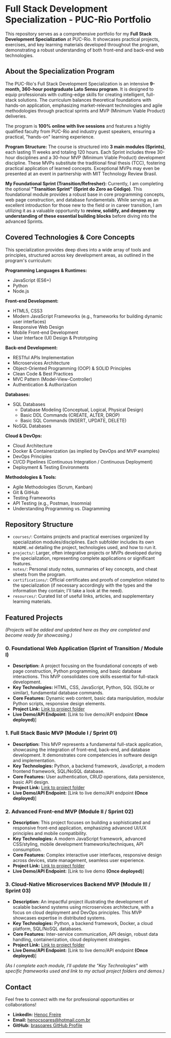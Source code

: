 # Full Stack Development Specialization - PUC-Rio Portfolio

This repository serves as a comprehensive portfolio for my **Full Stack Development Specialization** at PUC-Rio. It showcases practical projects, exercises, and key learning materials developed throughout the program, demonstrating a robust understanding of both front-end and back-end web technologies.

## About the Specialization Program

The PUC-Rio's Full Stack Development Specialization is an intensive **9-month, 360-hour postgraduate Lato Sensu program**. It is designed to equip professionals with cutting-edge skills for creating intelligent, full-stack solutions. The curriculum balances theoretical foundations with hands-on application, emphasizing market-relevant technologies and agile methodologies through practical sprints and MVP (Minimum Viable Product) deliveries.

The program is **100% online with live sessions** and features a highly qualified faculty from PUC-Rio and industry guest speakers, ensuring a practical, "hands-on" learning experience.

**Program Structure:**
The course is structured into **3 main modules (Sprints)**, each lasting 11 weeks and totaling 120 hours. Each Sprint includes three 30-hour disciplines and a 30-hour MVP (Minimum Viable Product) development discipline. These MVPs substitute the traditional final thesis (TCC), fostering practical application of learned concepts. Exceptional MVPs may even be presented at an event in partnership with MIT Technology Review Brasil.

**My Foundational Sprint (Transition/Refresher):**
Currently, I am completing the optional **"Transition Sprint" (Sprint do Zero ao Código)**. This foundational module provides a robust base in core programming concepts, web page construction, and database fundamentals. While serving as an excellent introduction for those new to the field or in career transition, I am utilizing it as a valuable opportunity to **review, solidify, and deepen my understanding of these essential building blocks** before diving into the advanced Sprints.

## Covered Technologies & Core Concepts

This specialization provides deep dives into a wide array of tools and principles, structured across key development areas, as outlined in the program's curriculum:

**Programming Languages & Runtimes:**
* JavaScript (ES6+) 
* Python 
* Node.js

**Front-end Development:**
* HTML5, CSS3 
* Modern JavaScript Frameworks (e.g., frameworks for building dynamic user interfaces)
* Responsive Web Design
* Mobile Front-end Development 
* User Interface (UI) Design & Prototyping 

**Back-end Development:**
* RESTful APIs Implementation
* Microservices Architecture 
* Object-Oriented Programming (OOP) & SOLID Principles 
* Clean Code & Best Practices
* MVC Pattern (Model-View-Controller)
* Authentication & Authorization

**Databases:**
* SQL Databases 
    * Database Modeling (Conceptual, Logical, Physical Design) 
    * Basic DDL Commands (CREATE, ALTER, DROP) 
    * Basic SQL Commands (INSERT, UPDATE, DELETE) 
* NoSQL Databases

**Cloud & DevOps:**
* Cloud Architecture 
* Docker & Containerization (as implied by DevOps and MVP examples)
* DevOps Principles
* CI/CD Pipelines (Continuous Integration / Continuous Deployment)
* Deployment & Testing Environments

**Methodologies & Tools:**
* Agile Methodologies (Scrum, Kanban)
* Git & GitHub
* Testing Frameworks
* API Testing (e.g., Postman, Insomnia)
* Understanding Programming vs. Diagramming

## Repository Structure

* `courses/`: Contains projects and practical exercises organized by specialization modules/disciplines. Each subfolder includes its own `README.md` detailing the project, technologies used, and how to run it.
* `projects/`: Larger, often integrative projects or MVPs developed during the specialization, representing complete applications or significant features.
* `notes/`: Personal study notes, summaries of key concepts, and cheat sheets from the program.
* `certifications/`: Official certificates and proofs of completion related to the specialization (if necessary accordingly with the types and the information they contain; I'll take a look at the need).
* `resources/`: Curated list of useful links, articles, and supplementary learning materials.

## Featured Projects

*(Projects will be added and updated here as they are completed and become ready for showcasing.)*

### 0. Foundational Web Application (Sprint of Transition / Module I)
* **Description:** A project focusing on the foundational concepts of web page construction, Python programming, and basic database interactions. This MVP consolidates core skills essential for full-stack development.
* **Key Technologies:** HTML, CSS, JavaScript, Python, SQL (SQLite or similar), fundamental database commands.
* **Core Features:** Dynamic web content, basic data manipulation, modular Python scripts, responsive design elements.
* **Project Link:** [Link to project folder](projects/sprint1-foundational-web-app/README.md)
* **Live Demo/API Endpoint:** [Link to live demo/API endpoint **(Once deployed)**]

### 1. Full Stack Basic MVP (Module I / Sprint 01)
* **Description:** This MVP represents a fundamental full-stack application, showcasing the integration of front-end, back-end, and database development. It demonstrates core competencies in software design and implementation.
* **Key Technologies:** Python, a backend framework, JavaScript, a modern frontend framework, SQL/NoSQL database.
* **Core Features:** User authentication, CRUD operations, data persistence, basic API design.
* **Project Link:** [Link to project folder](projects/sprint1-basic-fullstack-mvp/README.md)
* **Live Demo/API Endpoint:** [Link to live demo/API endpoint **(Once deployed)**]

### 2. Advanced Front-end MVP (Module II / Sprint 02)
* **Description:** This project focuses on building a sophisticated and responsive front-end application, emphasizing advanced UI/UX principles and mobile compatibility.
* **Key Technologies:** A modern JavaScript framework, advanced CSS/styling, mobile development frameworks/techniques, API consumption.
* **Core Features:** Complex interactive user interfaces, responsive design across devices, state management, seamless user experience.
* **Project Link:** [Link to project folder](projects/sprint2-advanced-frontend-mvp/README.md)
* **Live Demo/API Endpoint:** [Link to live demo **(Once deployed)**]

### 3. Cloud-Native Microservices Backend MVP (Module III / Sprint 03)
* **Description:** An impactful project illustrating the development of scalable backend systems using microservices architecture, with a focus on cloud deployment and DevOps principles. This MVP showcases expertise in distributed systems.
* **Key Technologies:** Python, a backend framework, Docker, a cloud platform, SQL/NoSQL databases.
* **Core Features:** Inter-service communication, API design, robust data handling, containerization, cloud deployment strategies.
* **Project Link:** [Link to project folder](projects/sprint3-cloud-microservices/README.md)
* **Live Demo/API Endpoint:** [Link to live demo/API endpoint **(Once deployed)**]

*(As I complete each module, I'll update the "Key Technologies" with specific frameworks used and link to my actual project folders and demos.)*

## Contact

Feel free to connect with me for professional opportunities or collaborations!

* **LinkedIn:** [Henoc Freire](https://www.linkedin.com/in/brasoares/)
* **Email:** [henocsoares@hotmail.com.br](mailto:henocsoares@hotmail.com.br)
* **GitHub:** [brasoares GitHub Profile](https://github.com/brasoares)

---
